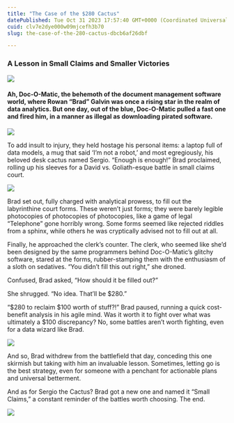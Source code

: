 ```yaml
---
title: "The Case of the $280 Cactus"
datePublished: Tue Oct 31 2023 17:57:40 GMT+0000 (Coordinated Universal Time)
cuid: clv7e2dye000w09mjcefh3b70
slug: the-case-of-the-280-cactus-dbcb6af26dbf

---
```


### A Lesson in Small Claims and Smaller Victories

![](https://cdn.hashnode.com/res/hashnode/image/upload/v1713574580781/624a7b47-498f-4e57-9e1b-92b7ff3eed8e.jpeg)

#### Ah, Doc-O-Matic, the behemoth of the document management software world, where Rowan “Brad” Galvin was once a rising star in the realm of data analytics. But one day, out of the blue, Doc-O-Matic pulled a fast one and fired him, in a manner as illegal as downloading pirated software.

![](https://cdn.hashnode.com/res/hashnode/image/upload/v1713574582324/a2826958-e5fd-45a7-910d-a2f7bb79a4c0.jpeg)

To add insult to injury, they held hostage his personal items: a laptop full of data models, a mug that said ‘I’m not a robot,’ and most egregiously, his beloved desk cactus named Sergio. “Enough is enough!” Brad proclaimed, rolling up his sleeves for a David vs. Goliath-esque battle in small claims court.

![](https://cdn.hashnode.com/res/hashnode/image/upload/v1713574583791/6fadcd48-fa52-44bf-b363-1a2b57123e0e.jpeg)

Brad set out, fully charged with analytical prowess, to fill out the labyrinthine court forms. These weren’t just forms; they were barely legible photocopies of photocopies of photocopies, like a game of legal “Telephone” gone horribly wrong. Some forms seemed like rejected riddles from a sphinx, while others he was cryptically advised not to fill out at all.

Finally, he approached the clerk’s counter. The clerk, who seemed like she’d been designed by the same programmers behind Doc-O-Matic’s glitchy software, stared at the forms, rubber-stamping them with the enthusiasm of a sloth on sedatives. “You didn’t fill this out right,” she droned.

Confused, Brad asked, “How should it be filled out?”

She shrugged. “No idea. That’ll be $280.”

“$280 to reclaim $100 worth of stuff?!” Brad paused, running a quick cost-benefit analysis in his agile mind. Was it worth it to fight over what was ultimately a $100 discrepancy? No, some battles aren’t worth fighting, even for a data wizard like Brad.

![](https://cdn.hashnode.com/res/hashnode/image/upload/v1713574585017/bc886983-98ec-4550-b2ce-1d80f84737be.jpeg)

And so, Brad withdrew from the battlefield that day, conceding this one skirmish but taking with him an invaluable lesson. Sometimes, letting go is the best strategy, even for someone with a penchant for actionable plans and universal betterment.

And as for Sergio the Cactus? Brad got a new one and named it “Small Claims,” a constant reminder of the battles worth choosing. The end.

![](https://cdn.hashnode.com/res/hashnode/image/upload/v1713574586315/a4a78101-a3cf-4f21-8b32-cf6bb1d0707e.jpeg)